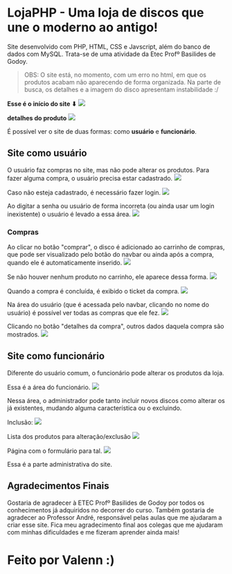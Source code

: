 # LojaPHP - Uma loja de discos que une o moderno ao antigo!
Site desenvolvido com PHP, HTML, CSS e Javscript, além do banco de dados com MySQL. Trata-se de uma atividade da Etec Profº Basilides de Godoy.
> OBS: O site está, no momento, com um erro no html, em que os produtos acabam não aparecendo de forma organizada. Na parte de busca, os detalhes e a imagem do disco apresentam instabilidade :/

**Esse é o início do site ⬇**
<img src="https://media.discordapp.net/attachments/908377504031596604/917860522626543626/unknown.png?width=1113&height=513">



**detalhes do produto**
<img src="https://cdn.discordapp.com/attachments/908377504031596604/917861874626855012/unknown.png">



É possível ver o site de duas formas: como **usuário** e **funcionário**.
## Site como usuário
O usuário faz compras no site, mas não pode alterar os produtos. 
Para fazer alguma compra, o usuário precisa estar cadastrado.
<img src="https://cdn.discordapp.com/attachments/908377504031596604/917861983796228156/unknown.png">



Caso não esteja cadastrado, é necessário fazer login. 
<img src="https://cdn.discordapp.com/attachments/908377504031596604/917862035360985118/unknown.png">



Ao digitar a senha ou usuário de forma incorreta (ou ainda usar um login inexistente) o usuário é levado a essa área.
<img src="https://cdn.discordapp.com/attachments/908377504031596604/917862229431447552/unknown.png">



### Compras
Ao clicar no botão "comprar", o disco é adicionado ao carrinho de compras, que pode ser visualizado pelo botão do navbar ou ainda após a compra, quando ele é automaticamente inserido. 
<img src="https://cdn.discordapp.com/attachments/908377504031596604/917861326989197322/unknown.png">



Se não houver nenhum produto no carrinho, ele aparece dessa forma.
<img src="https://cdn.discordapp.com/attachments/908377504031596604/917861053239541760/unknown.png">



Quando a compra é concluída, é exibido o ticket da compra. 
<img src="https://cdn.discordapp.com/attachments/908377504031596604/917861467225751603/unknown.png">



Na área do usuário (que é acessada pelo navbar, clicando no nome do usuário) é possível ver todas as compras que ele fez.
<img src="https://cdn.discordapp.com/attachments/908377504031596604/917861560146337832/unknown.png">



Clicando no botão "detalhes da compra", outros dados daquela compra são mostrados.
<img src="https://cdn.discordapp.com/attachments/908377504031596604/917861736873349160/unknown.png">





## Site como funcionário
Diferente do usuário comum, o funcionário pode alterar os produtos da loja. 


Essa é a área do funcionário.
<img src="https://media.discordapp.net/attachments/908377504031596604/917862344950964314/unknown.png?width=1025&height=473">

Nessa área, o administrador pode tanto incluir novos discos como alterar os já existentes, mudando alguma característica ou o excluindo.


Inclusão:
<img src="https://media.discordapp.net/attachments/908377504031596604/917862415922770010/unknown.png?width=1025&height=471">



Lista dos produtos para alteração/exclusão
<img src="https://cdn.discordapp.com/attachments/908377504031596604/919397709809594458/unknown.png">



Página com o formulário para tal.
<img src="https://cdn.discordapp.com/attachments/908377504031596604/919397829213040640/unknown.png">


Essa é a parte administrativa do site.


## Agradecimentos Finais
Gostaria de agradecer à ETEC Profº Basilides de Godoy por todos os conhecimentos já adquiridos no decorrer do curso. Também gostaria de agradecer ao Professor André, responsável pelas aulas que me ajudaram a criar esse site. Fica meu agradecimento final aos colegas que me ajudaram com minhas dificuldades e me fizeram aprender ainda mais! 

# Feito por Valenn :)
